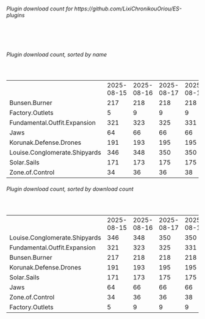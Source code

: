 <h6>Plugin download count for https://github.com/LixiChronikouOriou/ES-plugins</h6><br>
<br>
<h6>Plugin download count, sorted by name</h6><sub><sup><br>
<table>
	<tr>
		<td></td>
		<td>2025-08-15</td>
		<td>2025-08-16</td>
		<td>2025-08-17</td>
		<td>2025-08-18</td>
		<td>2025-08-19</td>
		<td>2025-08-20</td>
		<td>2025-08-21</td>
		<td>today +</td>
	</tr>
	<tr>
		<td>Bunsen.Burner</td>
		<td>217</td>
		<td>218</td>
		<td>218</td>
		<td>218</td>
		<td>218</td>
		<td>229</td>
		<td>234</td>
		<td>+ 5</td>
	</tr>
	<tr>
		<td>Factory.Outlets</td>
		<td>5</td>
		<td>9</td>
		<td>9</td>
		<td>9</td>
		<td>9</td>
		<td>16</td>
		<td>20</td>
		<td>+ 4</td>
	</tr>
	<tr>
		<td>Fundamental.Outfit.Expansion</td>
		<td>321</td>
		<td>323</td>
		<td>325</td>
		<td>331</td>
		<td>331</td>
		<td>338</td>
		<td>342</td>
		<td>+ 4</td>
	</tr>
	<tr>
		<td>Jaws</td>
		<td>64</td>
		<td>66</td>
		<td>66</td>
		<td>66</td>
		<td>66</td>
		<td>75</td>
		<td>77</td>
		<td>+ 2</td>
	</tr>
	<tr>
		<td>Korunak.Defense.Drones</td>
		<td>191</td>
		<td>193</td>
		<td>195</td>
		<td>195</td>
		<td>195</td>
		<td>203</td>
		<td>208</td>
		<td>+ 5</td>
	</tr>
	<tr>
		<td>Louise.Conglomerate.Shipyards</td>
		<td>346</td>
		<td>348</td>
		<td>350</td>
		<td>350</td>
		<td>350</td>
		<td>357</td>
		<td>365</td>
		<td>+ 8</td>
	</tr>
	<tr>
		<td>Solar.Sails</td>
		<td>171</td>
		<td>173</td>
		<td>175</td>
		<td>175</td>
		<td>175</td>
		<td>185</td>
		<td>192</td>
		<td>+ 7</td>
	</tr>
	<tr>
		<td>Zone.of.Control</td>
		<td>34</td>
		<td>36</td>
		<td>36</td>
		<td>38</td>
		<td>40</td>
		<td>48</td>
		<td>50</td>
		<td>+ 2</td>
	</tr>
</table>
</sub></sup>
<h6>Plugin download count, sorted by download count</h6><sub><sup><br>
<table>
	<tr>
		<td></td>
		<td>2025-08-15</td>
		<td>2025-08-16</td>
		<td>2025-08-17</td>
		<td>2025-08-18</td>
		<td>2025-08-19</td>
		<td>2025-08-20</td>
		<td>2025-08-21</td>
		<td>today +</td>
	</tr>
	<tr>
		<td>Louise.Conglomerate.Shipyards</td>
		<td>346</td>
		<td>348</td>
		<td>350</td>
		<td>350</td>
		<td>350</td>
		<td>357</td>
		<td>365</td>
		<td>+ 8</td>
	</tr>
	<tr>
		<td>Fundamental.Outfit.Expansion</td>
		<td>321</td>
		<td>323</td>
		<td>325</td>
		<td>331</td>
		<td>331</td>
		<td>338</td>
		<td>342</td>
		<td>+ 4</td>
	</tr>
	<tr>
		<td>Bunsen.Burner</td>
		<td>217</td>
		<td>218</td>
		<td>218</td>
		<td>218</td>
		<td>218</td>
		<td>229</td>
		<td>234</td>
		<td>+ 5</td>
	</tr>
	<tr>
		<td>Korunak.Defense.Drones</td>
		<td>191</td>
		<td>193</td>
		<td>195</td>
		<td>195</td>
		<td>195</td>
		<td>203</td>
		<td>208</td>
		<td>+ 5</td>
	</tr>
	<tr>
		<td>Solar.Sails</td>
		<td>171</td>
		<td>173</td>
		<td>175</td>
		<td>175</td>
		<td>175</td>
		<td>185</td>
		<td>192</td>
		<td>+ 7</td>
	</tr>
	<tr>
		<td>Jaws</td>
		<td>64</td>
		<td>66</td>
		<td>66</td>
		<td>66</td>
		<td>66</td>
		<td>75</td>
		<td>77</td>
		<td>+ 2</td>
	</tr>
	<tr>
		<td>Zone.of.Control</td>
		<td>34</td>
		<td>36</td>
		<td>36</td>
		<td>38</td>
		<td>40</td>
		<td>48</td>
		<td>50</td>
		<td>+ 2</td>
	</tr>
	<tr>
		<td>Factory.Outlets</td>
		<td>5</td>
		<td>9</td>
		<td>9</td>
		<td>9</td>
		<td>9</td>
		<td>16</td>
		<td>20</td>
		<td>+ 4</td>
	</tr>
</table>
</sub></sup>
